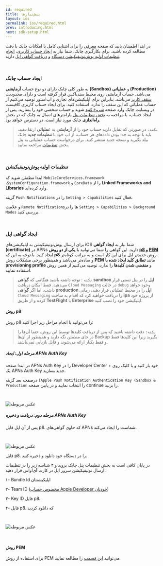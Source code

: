 ```yaml
---
id: required
title: پیش‌نیازها
layout: ios
permalink: ios/required.html
prev: introducing.html
next: sdk-setup.html
---
```


در ابتدا اطمینان یابید که صفحه [معرفی](/ios/introducing.html) را برای آشنایی کامل با امکانات چابک با دقت مطالعه کرده باشید. برای بکارگیری چابک، شما نیاز به [ایجاد حساب کاربری](/ios/required.html#ایجاد-حساب-چابک)، [انجام تنظیمات اولیه پوش‌نوتیفیکیشن دستگاه](/ios/required.html#تنظیمات-اولیه-پوش‌نوتیفیکیشن) و [دریافت گواهی اپل](/ios/required.html#ایجاد-گواهی-اپل) دارید.

<Br>

### ایجاد حساب چابک

به طور کلی چابک دارای دو نوع حساب **آزمایشی (Sandbox)** و **عملیاتی (Production)** می‌باشد. حساب‌ آزمایشی روی محیط سندباکس قرار گرفته است و دارای محدودیت [سقف کاربر](https://chabokpush.com/pricing.html) می‌باشد. بنابراین برای اپلیکیشن‌های تجاری و اپ‌استور توصیه می‌کنیم از حساب عملیاتی که این سقف را ندارد، استفاده کنید.
برای ایجاد حساب کاربری کافیست در وبسایت چابک وارد صفحه [شروع کنید](https://chabokpush.com/register.html) شوید و حساب شخصی خود را بسازید. پس از ایجاد حساب، با مراجعه به [بخش تنظیمات پنل](https://doc.chabokpush.com/panel/settings.html#%D8%AF%D8%B3%D8%AA%D8%B1%D8%B3%DB%8C%D9%87%D8%A7-%D9%88-%D8%AA%D9%88%DA%A9%D9%86%D9%87%D8%A7) پارامترهای اتصال به چابک که در بخش **راه‌اندازی** چابک مورد نیاز است، در دسترس خواهد بود. 

> `نکته:` در صورتی که تمایل دارید حساب خود را از **آزمایشی** به **عملیاتی** ارتقا دهید، باید با توجه به جدا بودن داده‌های هر حساب، از اپ خود با **تنظیمات جدید** چابک بیلد بگیرید و نسخه جدید منتشر کنید. برای درخواست حساب عملیاتی به پنل بخش [تنظیمات](https://sandbox.push.adpdigital.com/front/setting/accountRequest) مراجعه نمایید.

<Br>

### تنظیمات اولیه پوش‌نوتیفیکیشن

ابتدا مطمئن شوید که `MobileCoreServices.framework` ،`SystemConfiguration.framework` و `CoreData` را از **Linked Frameworks and Libraries** وارد کرده‌اید.

گزینه `Push Notifications` را در `Setting > Capabilities` فعال کنید،

و علامت `Remote Notifications`ها را در `Setting > Capabilities > Background Modes` بررسی کنید.

<Br>

### ایجاد گواهی اپل

برای ارسال پوش‌نوتیفیکیشن به اپلیکیشن‌های iOS شما نیاز به **ایجاد گواهی (certificate)** در APNs دارید. این گواهی را شما می‌توانید با **یکی از دو روش [p8](/ios/required.html#روش-p8) و [PEM](/ios/pem-certificate.html)** ایجاد کنید. با توجه به این که **p8** روش جدیدتر اپل برای این کار است و به مراتب کوتاه‌تر و ساده‌تر می‌باشد و همینطور برخی مشکلات روش **PEM** مانند **تطابق کلید ایجاد شده با provisioning profile** و **منقضی شدن کلیدها** را ندارد، توصیه می‌کنیم از همین روش استفاده نمایید.

>`نکته` : توجه داشته باشید هنگامی که **گواهی sandbox اپل** را در پنل تستی قرار می‌دهید، فقط امکان دریافت `Cloud Messaging` در حالت `debug` وجود خواهد داشت. اما اگر **گواهی production اپل** را در محیط عملیاتی قرار دهید، زمانی `Cloud Messaging` را دریافت خواهید کرد که اقدام به ساخت **ipa** از پروژه خود کرده و از طریق **TestFlight** یا **Enterprise** اپلیکیشن خود را نصب کنید.


#### روش p8

روش p8 را می‌توانید با انجام مراحل زیر اجرا کنید:

> `نکته:` دقت داشته باشید که پس از دریافت کلیدها توسط این روش، حتما آن‌ها را در جای مطمئن نگه‌ دارید و همینطور از آن‌ها Backup بگیرید زیرا این کلید‌ها فقط و فقط یکبار ارائه می‌شوند و قابل بازیابی نمی‌باشند. 

##### مرحله اول: ایجاد APNs Auth Key 

در ابتدا صفحه APNs Auth Key را در Developer Center خود باز کنید و با کلیک روی + یک APNs Auth Key  جدید بسازید.

درصفحه بعد گزینه `(Apple Push Notification Authentication Key (Sandbox & Production` را انتخاب نمایید و در پایین صفحه continue را بزنید.

<Br>

![عکس مربوطه](http://uupload.ir/files/f28b_certificate1.png)

##### مرحله دوم: دریافت و ذخیره APNs Auth Key 

پس از آن اپل فایل p8. که حاوی گواهی‌های APNs شماست را ایجاد می‌کند.

<Br>

![عکس مربوطه](http://uupload.ir/files/2lfd_certificate2.png)

فایل p8. را در دستگاه خود دانلود و ذخیره کنید. 


در پایان کافی است به بخش تنظیمات پنل چابک بروید و ۴ شناسه زیر را در تنظیمات ارسال نوتیفیکیشن سرور اپل در کارت آی‌اواس قرار دهید:

۱- Bundle Id اپلیکیشنتان 

۲- Team ID ([مخصوص حساب Apple Developer خودتان](https://developer.apple.com/account/#/membership/)) 

۳- Key ID فایل p8.

۴- فایل p8. که دانلود کردید

<Br>

![عکس مربوطه](http://uupload.ir/files/ae8b_certificateq.png)

<Br>

#### روش PEM

برای استفاده از روش PEM می‌توانید [این قسمت](/ios/pem-certificate.html) را مطالعه نمایید.
